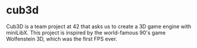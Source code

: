 # cub3d

Cub3D is a team project at 42 that asks us to create a 3D game engine with miniLibX. This project is inspired by the world-famous 90's game Wolfenstein 3D, which was the first FPS ever.

